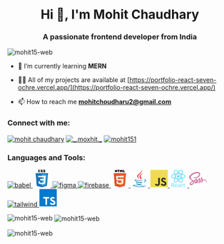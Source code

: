 <h1 align="center">Hi 👋, I'm Mohit Chaudhary</h1>
<h3 align="center">A passionate frontend developer from India</h3>

<p align="left"> <img src="https://komarev.com/ghpvc/?username=mohit15-web&label=Profile%20views&color=0e75b6&style=flat" alt="mohit15-web" /> </p>

- 🌱 I’m currently learning **MERN**

- 👨‍💻 All of my projects are available at [https://portfolio-react-seven-ochre.vercel.app/](https://portfolio-react-seven-ochre.vercel.app/)

- 📫 How to reach me **mohitchoudharu2@gmail.com**

<h3 align="left">Connect with me:</h3>
<p align="left">
<a href="https://linkedin.com/in/mohit chaudhary" target="blank"><img align="center" src="https://raw.githubusercontent.com/rahuldkjain/github-profile-readme-generator/master/src/images/icons/Social/linked-in-alt.svg" alt="mohit chaudhary" height="30" width="40" /></a>
<a href="https://instagram.com/_.moxhit._" target="blank"><img align="center" src="https://raw.githubusercontent.com/rahuldkjain/github-profile-readme-generator/master/src/images/icons/Social/instagram.svg" alt="_.moxhit._" height="30" width="40" /></a>
<a href="https://www.leetcode.com/mohit151" target="blank"><img align="center" src="https://raw.githubusercontent.com/rahuldkjain/github-profile-readme-generator/master/src/images/icons/Social/leet-code.svg" alt="mohit151" height="30" width="40" /></a>
</p>

<h3 align="left">Languages and Tools:</h3>
<p align="left"> <a href="https://babeljs.io/" target="_blank" rel="noreferrer"> <img src="https://www.vectorlogo.zone/logos/babeljs/babeljs-icon.svg" alt="babel" width="40" height="40"/> </a> <a href="https://www.w3schools.com/css/" target="_blank" rel="noreferrer"> <img src="https://raw.githubusercontent.com/devicons/devicon/master/icons/css3/css3-original-wordmark.svg" alt="css3" width="40" height="40"/> </a> <a href="https://www.figma.com/" target="_blank" rel="noreferrer"> <img src="https://www.vectorlogo.zone/logos/figma/figma-icon.svg" alt="figma" width="40" height="40"/> </a> <a href="https://firebase.google.com/" target="_blank" rel="noreferrer"> <img src="https://www.vectorlogo.zone/logos/firebase/firebase-icon.svg" alt="firebase" width="40" height="40"/> </a> <a href="https://www.w3.org/html/" target="_blank" rel="noreferrer"> <img src="https://raw.githubusercontent.com/devicons/devicon/master/icons/html5/html5-original-wordmark.svg" alt="html5" width="40" height="40"/> </a> <a href="https://www.java.com" target="_blank" rel="noreferrer"> <img src="https://raw.githubusercontent.com/devicons/devicon/master/icons/java/java-original.svg" alt="java" width="40" height="40"/> </a> <a href="https://developer.mozilla.org/en-US/docs/Web/JavaScript" target="_blank" rel="noreferrer"> <img src="https://raw.githubusercontent.com/devicons/devicon/master/icons/javascript/javascript-original.svg" alt="javascript" width="40" height="40"/> </a> <a href="https://reactjs.org/" target="_blank" rel="noreferrer"> <img src="https://raw.githubusercontent.com/devicons/devicon/master/icons/react/react-original-wordmark.svg" alt="react" width="40" height="40"/> </a> <a href="https://sass-lang.com" target="_blank" rel="noreferrer"> <img src="https://raw.githubusercontent.com/devicons/devicon/master/icons/sass/sass-original.svg" alt="sass" width="40" height="40"/> </a> <a href="https://tailwindcss.com/" target="_blank" rel="noreferrer"> <img src="https://www.vectorlogo.zone/logos/tailwindcss/tailwindcss-icon.svg" alt="tailwind" width="40" height="40"/> </a> <a href="https://www.typescriptlang.org/" target="_blank" rel="noreferrer"> <img src="https://raw.githubusercontent.com/devicons/devicon/master/icons/typescript/typescript-original.svg" alt="typescript" width="40" height="40"/> </a> </p>

<p><img align="left" src="https://github-readme-stats.vercel.app/api/top-langs?username=mohit15-web&show_icons=true&locale=en&layout=compact" alt="mohit15-web" /></p>

<p>&nbsp;<img align="center" src="https://github-readme-stats.vercel.app/api?username=mohit15-web&show_icons=true&locale=en" alt="mohit15-web" /></p>

<p><img align="center" src="https://github-readme-streak-stats.herokuapp.com/?user=mohit15-web&" alt="mohit15-web" /></p>
